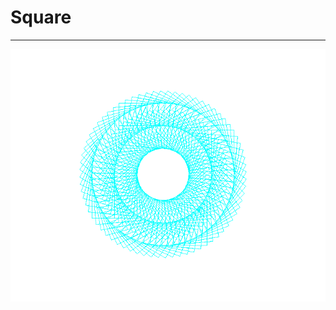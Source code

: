 # Square
---------------------------------------------


![alt text](https://raw.githubusercontent.com/BunyaminEfe/Square/master/img/saquare.png)
